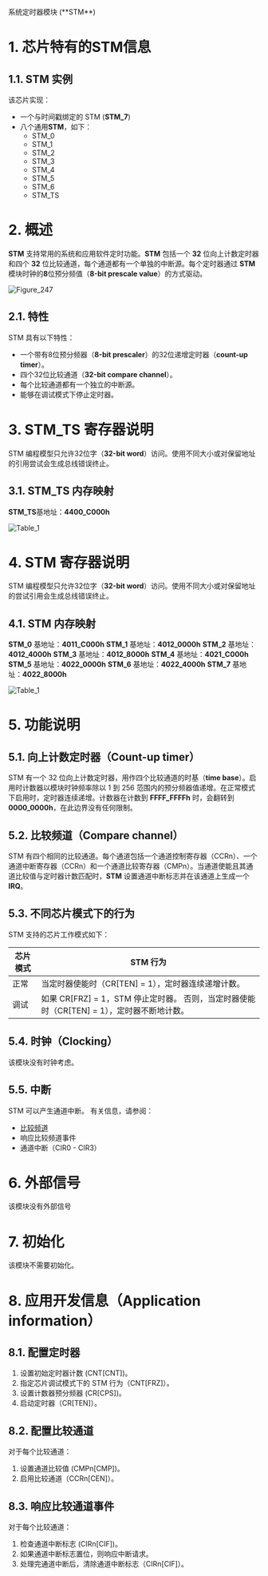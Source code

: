 <section id="title">系统定时器模块 (**STM**)</section>

# 1. 芯片特有的STM信息

## 1.1. STM 实例

该芯片实现：

* 一个与时间戳绑定的 STM (**STM_7**)
* 八个通用**STM**，如下：
    * STM_0
    * STM_1
    * STM_2
    * STM_3
    * STM_4
    * STM_5
    * STM_6
    * STM_TS

# 2. 概述

**STM** 支持常用的系统和应用软件定时功能。**STM** 包括一个 **32** 位向上计数定时器和四个 **32** 位比较通道，每个通道都有一个单独的中断源。每个定时器通过 **STM** 模块时钟的**8**位预分频值（**8-bit prescale value**）的方式驱动。

![Figure_247](Figure_247.png)

## 2.1. 特性

STM 具有以下特性：

* 一个带有8位预分频器（**8-bit prescaler**）的32位递增定时器（**count-up timer**）。
* 四个32位比较通道（**32-bit compare channel**）。
* 每个比较通道都有一个独立的中断源。
* 能够在调试模式下停止定时器。

# 3. STM_TS 寄存器说明

STM 编程模型只允许32位字（**32-bit word**）访问。使用不同大小或对保留地址的引用尝试会生成总线错误终止。

## 3.1. STM_TS 内存映射

**STM_TS**基地址：**4400_C000h**

![Table_1](Table_1.png)

# 4. STM 寄存器说明

STM 编程模型只允许32位字（**32-bit word**）访问。使用不同大小或对保留地址的尝试引用会生成总线错误终止。

## 4.1. STM 内存映射

**STM_0** 基地址：**4011_C000h**
**STM_1** 基地址：**4012_0000h**
**STM_2** 基地址：**4012_4000h**
**STM_3** 基地址：**4012_8000h**
**STM_4** 基地址：**4021_C000h**
**STM_5** 基地址：**4022_0000h**
**STM_6** 基地址：**4022_4000h**
**STM_7** 基地址：**4022_8000h**

![Table_1](Table_1.png)

# 5. 功能说明

## 5.1. 向上计数定时器（Count-up timer）

STM 有一个 32 位向上计数定时器，用作四个比较通道的时基（**time base**）。启用时计数器以模块时钟频率除以 1 到 256 范围内的预分频器值递增。在正常模式下启用时，定时器连续递增。计数器在计数到 **FFFF_FFFFh** 时，会翻转到 **0000_0000h**，在此边界没有任何限制。

## 5.2. 比较频道（Compare channel）

STM 有四个相同的比较通道。每个通道包括一个通道控制寄存器（CCRn）、一个通道中断寄存器（CCRn）和一个通道比较寄存器（CMPn）。当通道使能且其通道比较值与定时器计数匹配时，**STM** 设置通道中断标志并在该通道上生成一个 **IRQ**。

## 5.3. 不同芯片模式下的行为

STM 支持的芯片工作模式如下：

| 芯片模式 | STM 行为                                                                                   |
| -------- | ------------------------------------------------------------------------------------------ |
| 正常     | 当定时器使能时（CR[TEN] = 1），定时器连续递增计数。                                        |
| 调试     | 如果 CR[FRZ] = 1，STM 停止定时器。 否则，当定时器使能时（CR[TEN] = 1），定时器不断地计数。 |

## 5.4. 时钟（Clocking）

该模块没有时钟考虑。

## 5.5. 中断

STM 可以产生通道中断。 有关信息，请参阅：

* [比较频道](#52-比较频道compare-channel)
* 响应比较频道事件
* 通道中断（CIR0 - CIR3）

# 6. 外部信号

该模块没有外部信号

# 7. 初始化

该模块不需要初始化。

# 8. 应用开发信息（Application information）

## 8.1. 配置定时器

1. 设置初始定时器计数 (CNT[CNT])。
2. 指定芯片调试模式下的 STM 行为（CNT[FRZ]）。
3. 设置计数器预分频器 (CR[CPS])。
4. 启动定时器（CR[TEN]）。
   
##  8.2. 配置比较通道

对于每个比较通道：

1. 设置通道比较值 (CMPn[CMP])。
2. 启用比较通道（CCRn[CEN]）。

## 8.3. 响应比较通道事件

对于每个比较通道：

1. 检查通道中断标志 (CIRn[CIF])。
2. 如果通道中断标志置位，则响应中断请求。
3. 处理完通道中断后，清除通道中断标志（CIRn[CIF]）。